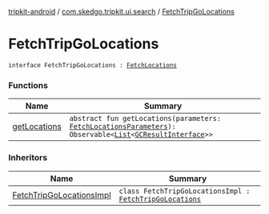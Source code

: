 [tripkit-android](../../index.md) / [com.skedgo.tripkit.ui.search](../index.md) / [FetchTripGoLocations](./index.md)

# FetchTripGoLocations

`interface FetchTripGoLocations : `[`FetchLocations`](../-fetch-locations/index.md)

### Functions

| Name | Summary |
|---|---|
| [getLocations](get-locations.md) | `abstract fun getLocations(parameters: `[`FetchLocationsParameters`](../-fetch-locations-parameters/index.md)`): Observable<`[`List`](https://kotlinlang.org/api/latest/jvm/stdlib/kotlin.collections/-list/index.html)`<`[`GCResultInterface`](../../com.skedgo.geocoding.agregator/-g-c-result-interface/index.md)`>>` |

### Inheritors

| Name | Summary |
|---|---|
| [FetchTripGoLocationsImpl](../../com.skedgo.tripkit.ui.geocoding/-fetch-trip-go-locations-impl/index.md) | `class FetchTripGoLocationsImpl : `[`FetchTripGoLocations`](./index.md) |
